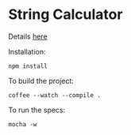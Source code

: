 # String Calculator

Details [here](http://osherove.com/tdd-kata-1/)

Installation: 

```
npm install
```

To build the project:

```
coffee --watch --compile .
```

To run the specs:
```
mocha -w
```
